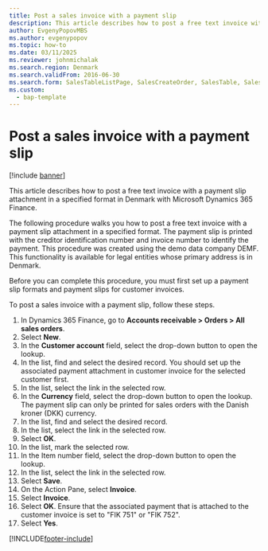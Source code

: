 ```yaml
--- 
title: Post a sales invoice with a payment slip
description: This article describes how to post a free text invoice with a payment slip attachment in a specified format in Denmark with Microsoft Dynamics 365 Finance. 
author: EvgenyPopovMBS
ms.author: evgenypopov
ms.topic: how-to
ms.date: 03/11/2025
ms.reviewer: johnmichalak  
ms.search.region: Denmark
ms.search.validFrom: 2016-06-30
ms.search.form: SalesTableListPage, SalesCreateOrder, SalesTable, SalesEditLines  
ms.custom: 
  - bap-template
---
```


# Post a sales invoice with a payment slip

[!include [banner](../../includes/banner.md)]

This article describes how to post a free text invoice with a payment slip attachment in a specified format in Denmark with Microsoft Dynamics 365 Finance.

The following procedure walks you how to post a free text invoice with a payment slip attachment in a specified format. The payment slip is printed with the creditor identification number and invoice number to identify the payment. This procedure was created using the demo data company DEMF. This functionality is available for legal entities whose primary address is in Denmark.

Before you can complete this procedure, you must first set up a payment slip formats and payment slips for customer invoices. 

To post a sales invoice with a payment slip, follow these steps.

1. In Dynamics 365 Finance, go to **Accounts receivable \> Orders \> All sales orders**.
1. Select **New**.
1. In the **Customer account** field, select the drop-down button to open the lookup.
1. In the list, find and select the desired record. You should set up the associated payment attachment in customer invoice for the selected customer first.  
1. In the list, select the link in the selected row.
1. In the **Currency** field, select the drop-down button to open the lookup. The payment slip can only be printed for sales orders with the Danish kroner (DKK) currency.  
1. In the list, find and select the desired record.
1. In the list, select the link in the selected row.
1. Select **OK**.
1. In the list, mark the selected row.
1. In the Item number field, select the drop-down button to open the lookup.
1. In the list, select the link in the selected row.
1. Select **Save**.
1. On the Action Pane, select **Invoice**.
1. Select **Invoice**.
1. Select **OK**. Ensure that the associated payment that is attached to the customer invoice is set to "FIK 751" or "FIK 752".  
1. Select **Yes**.



[!INCLUDE[footer-include](../../../includes/footer-banner.md)]
